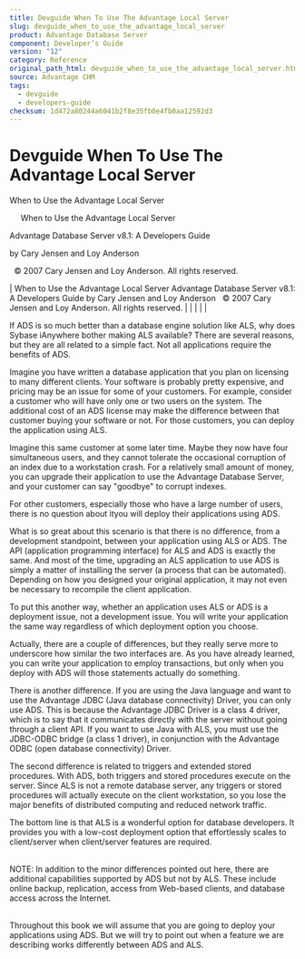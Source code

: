 ```yaml
---
title: Devguide When To Use The Advantage Local Server
slug: devguide_when_to_use_the_advantage_local_server
product: Advantage Database Server
component: Developer’s Guide
version: "12"
category: Reference
original_path_html: devguide_when_to_use_the_advantage_local_server.htm
source: Advantage CHM
tags:
  - devguide
  - developers-guide
checksum: 1d472a80244a6041b2f8e35fb0e4fb0aa12592d3
---
```


# Devguide When To Use The Advantage Local Server

When to Use the Advantage Local Server

     When to Use the Advantage Local Server

Advantage Database Server v8.1: A Developers Guide

by Cary Jensen and Loy Anderson

  © 2007 Cary Jensen and Loy Anderson. All rights reserved.

| When to Use the Advantage Local Server  Advantage Database Server v8.1: A Developers Guide  by Cary Jensen and Loy Anderson    © 2007 Cary Jensen and Loy Anderson. All rights reserved. |  |  |  |  |

If ADS is so much better than a database engine solution like ALS, why does Sybase iAnywhere bother making ALS available? There are several reasons, but they are all related to a simple fact. Not all applications require the benefits of ADS.

Imagine you have written a database application that you plan on licensing to many different clients. Your software is probably pretty expensive, and pricing may be an issue for some of your customers. For example, consider a customer who will have only one or two users on the system. The additional cost of an ADS license may make the difference between that customer buying your software or not. For those customers, you can deploy the application using ALS.

Imagine this same customer at some later time. Maybe they now have four simultaneous users, and they cannot tolerate the occasional corruption of an index due to a workstation crash. For a relatively small amount of money, you can upgrade their application to use the Advantage Database Server, and your customer can say "goodbye" to corrupt indexes.

For other customers, especially those who have a large number of users, there is no question about ityou will deploy their applications using ADS.

What is so great about this scenario is that there is no difference, from a development standpoint, between your application using ALS or ADS. The API (application programming interface) for ALS and ADS is exactly the same. And most of the time, upgrading an ALS application to use ADS is simply a matter of installing the server (a process that can be automated). Depending on how you designed your original application, it may not even be necessary to recompile the client application.

To put this another way, whether an application uses ALS or ADS is a deployment issue, not a development issue. You will write your application the same way regardless of which deployment option you choose.

Actually, there are a couple of differences, but they really serve more to underscore how similar the two interfaces are. As you have already learned, you can write your application to employ transactions, but only when you deploy with ADS will those statements actually do something.

There is another difference. If you are using the Java language and want to use the Advantage JDBC (Java database connectivity) Driver, you can only use ADS. This is because the Advantage JDBC Driver is a class 4 driver, which is to say that it communicates directly with the server without going through a client API. If you want to use Java with ALS, you must use the JDBC-ODBC bridge (a class 1 driver), in conjunction with the Advantage ODBC (open database connectivity) Driver.

The second difference is related to triggers and extended stored procedures. With ADS, both triggers and stored procedures execute on the server. Since ALS is not a remote database server, any triggers or stored procedures will actually execute on the client workstation, so you lose the major benefits of distributed computing and reduced network traffic.

The bottom line is that ALS is a wonderful option for database developers. It provides you with a low-cost deployment option that effortlessly scales to client/server when client/server features are required.

   
NOTE: In addition to the minor differences pointed out here, there are additional capabilities supported by ADS but not by ALS. These include online backup, replication, access from Web-based clients, and database access across the Internet.  
 

Throughout this book we will assume that you are going to deploy your applications using ADS. But we will try to point out when a feature we are describing works differently between ADS and ALS.
